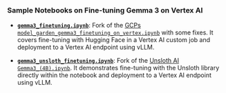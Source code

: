 ### Sample Notebooks on Fine-tuning Gemma 3 on Vertex AI

* **[`gemma3_finetuning.ipynb`](gemma3_finetuning.ipynb)**: Fork of the [GCPs `model_garden_gemma3_finetuning_on_vertex.ipynb`](https://github.com/GoogleCloudPlatform/vertex-ai-samples/blob/main/notebooks/community/model_garden/model_garden_gemma3_finetuning_on_vertex.ipynb) with some fixes. It covers fine-tuning with Hugging Face in a Vertex AI custom job and deployment to a Vertex AI endpoint using vLLM.

* **[`gemma3_unsloth_finetuning.ipynb`](gemma3_unsloth_finetuning.ipynb)**: Fork of the [Unsloth AI `Gemma3_(4B).ipynb`](https://github.com/unslothai/notebooks/blob/main/nb/Gemma3_(4B).ipynb). It demonstrates fine-tuning with the Unsloth library directly within the notebook and deployment to a Vertex AI endpoint using vLLM.